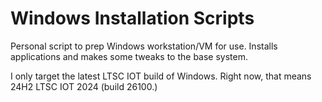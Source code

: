 # Windows Installation Scripts

Personal script to prep Windows workstation/VM for use. Installs applications and makes some tweaks to the base system.

I only target the latest LTSC IOT build of Windows. Right now, that means 24H2 LTSC IOT 2024 (build 26100.)